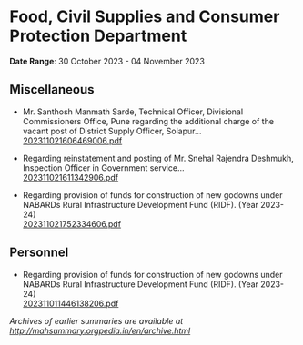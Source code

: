 # Food, Civil Supplies and Consumer Protection Department

**Date Range**: 30 October 2023 - 04 November 2023


## Miscellaneous
- Mr. Santhosh Manmath Sarde, Technical Officer, Divisional Commissioners Office, Pune regarding the additional charge of the vacant post of District Supply Officer, Solapur...\
  [202311021606469006.pdf](https://gr.maharashtra.gov.in/Site/Upload/Government%20Resolutions/English/202311021606469006.pdf)

- Regarding reinstatement and posting of Mr. Snehal Rajendra Deshmukh, Inspection Officer in Government service...\
  [202311021611342906.pdf](https://gr.maharashtra.gov.in/Site/Upload/Government%20Resolutions/English/202311021611342906.pdf)

- Regarding provision of funds for construction of new godowns under NABARDs Rural Infrastructure Development Fund (RIDF). (Year 2023-24)\
  [202311021752334606.pdf](https://gr.maharashtra.gov.in/Site/Upload/Government%20Resolutions/English/202311021752334606.pdf)

## Personnel
- Regarding provision of funds for construction of new godowns under NABARDs Rural Infrastructure Development Fund (RIDF). (Year 2023-24)\
  [202311011446138206.pdf](https://gr.maharashtra.gov.in/Site/Upload/Government%20Resolutions/English/202311011446138206.pdf)


*Archives of earlier summaries are available at http://mahsummary.orgpedia.in/en/archive.html*